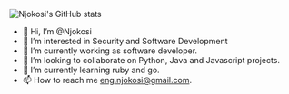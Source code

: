 ![Njokosi's GitHub stats](https://github-readme-stats.vercel.app/api?username=njokosi&show_icons=true&theme=algolia&count_private=true)

- 👋 Hi, I’m @Njokosi
- 👀 I’m interested in Security and Software Development
- 🌱 I’m currently working as software developer.
- 💞️ I’m looking to collaborate on Python, Java and Javascript projects.
- 🌱 I’m currently learning ruby and go.
- 📫 How to reach me eng.njokosi@gmail.com.
<!---
Njokosi/Njokosi is a ✨ special ✨ repository because its `README.md` (this file) appears on your GitHub profile.
You can click the Preview link to take a look at your changes.
--->
